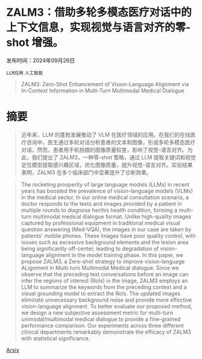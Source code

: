 # ZALM3：借助多轮多模态医疗对话中的上下文信息，实现视觉与语言对齐的零-shot 增强。

发布时间：2024年09月26日

`LLM应用` `人工智能`

> ZALM3: Zero-Shot Enhancement of Vision-Language Alignment via In-Context Information in Multi-Turn Multimodal Medical Dialogue

# 摘要

> 近年来，LLM 的蓬勃发展推动了 VLM 在医疗领域的应用。在我们的在线医疗咨询中，医生通过多轮对话分析患者的文本和图像，形成多轮多模态医疗对话。然而，患者用手机拍摄的图像质量较差，影响了视觉-语言对齐。为此，我们提出了 ZALM3，一种零-shot 策略，通过 LLM 提取关键词和视觉定位模型提取感兴趣区域，优化图像质量，提升视觉-语言对齐。实验结果表明，ZALM3 在多个临床部门中显著提升了诊断效果。

> The rocketing prosperity of large language models (LLMs) in recent years has boosted the prevalence of vision-language models (VLMs) in the medical sector. In our online medical consultation scenario, a doctor responds to the texts and images provided by a patient in multiple rounds to diagnose her/his health condition, forming a multi-turn multimodal medical dialogue format. Unlike high-quality images captured by professional equipment in traditional medical visual question answering (Med-VQA), the images in our case are taken by patients' mobile phones. These images have poor quality control, with issues such as excessive background elements and the lesion area being significantly off-center, leading to degradation of vision-language alignment in the model training phase. In this paper, we propose ZALM3, a Zero-shot strategy to improve vision-language ALignment in Multi-turn Multimodal Medical dialogue. Since we observe that the preceding text conversations before an image can infer the regions of interest (RoIs) in the image, ZALM3 employs an LLM to summarize the keywords from the preceding context and a visual grounding model to extract the RoIs. The updated images eliminate unnecessary background noise and provide more effective vision-language alignment. To better evaluate our proposed method, we design a new subjective assessment metric for multi-turn unimodal/multimodal medical dialogue to provide a fine-grained performance comparison. Our experiments across three different clinical departments remarkably demonstrate the efficacy of ZALM3 with statistical significance.

[Arxiv](https://arxiv.org/abs/2409.17610)